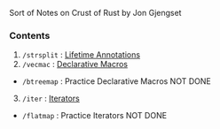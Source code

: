Sort of Notes on Crust of Rust by Jon Gjengset

### Contents

1. `/strsplit` : [Lifetime Annotations](https://youtu.be/rAl-9HwD858)
2. `/vecmac` : [Declarative Macros](https://youtu.be/q6paRBbLgNw)
  - `/btreemap` : Practice Declarative Macros NOT DONE
3. `/iter` : [Iterators](https://youtu.be/yozQ9C69pNs)
  - `/flatmap` : Practice Iterators NOT DONE